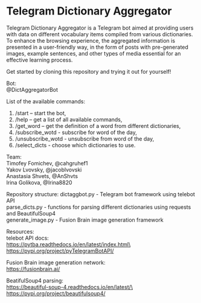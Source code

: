 # Telegram Dictionary Aggregator

Telegram Dictionary Aggregator is a Telegram bot aimed at providing users with data on different vocabulary items compiled from various dictionaries. To enhance the browsing experience, the aggregated information is presented in a user-friendly way, in the form of posts with pre-generated images, example sentences, and other types of media essential for an effective learning process.

Get started by cloning this repository and trying it out for yourself!

Bot:\
@DictAggregatorBot

List of the available commands:
1) /start – start the bot,
2) /help – get a list of all available commands,
3) /get_word – get the definition of a word from different dictionaries,
4) /subscribe_wotd - subscribe for word of the day,
5) /unsubscribe_wotd - unsubscribe from word of the day,
6) /select_dicts - choose which dictionaries to use.

Team:\
Timofey Fomichev, @cahgruhef1\
Yakov Lvovsky, @jacoblvovski\
Anastasia Shvets, @AnShvts\
Irina Golikova, @Irina8820

Repository structure:
dictaggbot.py - Telegram bot framework using telebot API\
parse_dicts.py - functions for parsing different dictionaries using requests and BeautifulSoup4\
generate_image.py - Fusion Brain image generation framework

Resources:\
telebot API docs:\
https://pytba.readthedocs.io/en/latest/index.html\
https://pypi.org/project/pyTelegramBotAPI/

Fusion Brain image generation network:\
https://fusionbrain.ai/

BeatifulSoup4 parsing:\
https://beautiful-soup-4.readthedocs.io/en/latest/\
https://pypi.org/project/beautifulsoup4/

